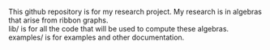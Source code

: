 This github repository is for my research project. My research is in algebras that arise from ribbon graphs.\
lib/ is for all the code that will be used to compute these algebras.\
examples/ is for examples and other documentation.
